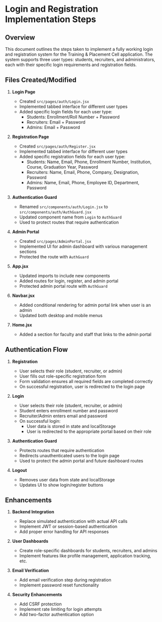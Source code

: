 # Login and Registration Implementation Steps

## Overview
This document outlines the steps taken to implement a fully working login and registration system for the Training & Placement Cell application. The system supports three user types: students, recruiters, and administrators, each with their specific login requirements and registration fields.

## Files Created/Modified

1. **Login Page**
   - Created `src/pages/auth/Login.jsx`
   - Implemented tabbed interface for different user types
   - Added specific login fields for each user type:
     - Students: Enrollment/Roll Number + Password
     - Recruiters: Email + Password
     - Admins: Email + Password

2. **Registration Page**
   - Created `src/pages/auth/Register.jsx`
   - Implemented tabbed interface for different user types
   - Added specific registration fields for each user type:
     - Students: Name, Email, Phone, Enrollment Number, Institution, Course, Graduation Year, Password
     - Recruiters: Name, Email, Phone, Company, Designation, Password
     - Admins: Name, Email, Phone, Employee ID, Department, Password

3. **Authentication Guard**
   - Renamed `src/components/auth/Login.jsx` to `src/components/auth/AuthGuard.jsx`
   - Updated component name from `Login` to `AuthGuard`
   - Used to protect routes that require authentication

4. **Admin Portal**
   - Created `src/pages/AdminPortal.jsx`
   - Implemented UI for admin dashboard with various management sections
   - Protected the route with `AuthGuard`

5. **App.jsx**
   - Updated imports to include new components
   - Added routes for login, register, and admin portal
   - Protected admin portal route with `AuthGuard`

6. **Navbar.jsx**
   - Added conditional rendering for admin portal link when user is an admin
   - Updated both desktop and mobile menus

7. **Home.jsx**
   - Added a section for faculty and staff that links to the admin portal

## Authentication Flow

1. **Registration**
   - User selects their role (student, recruiter, or admin)
   - User fills out role-specific registration form
   - Form validation ensures all required fields are completed correctly
   - On successful registration, user is redirected to the login page

2. **Login**
   - User selects their role (student, recruiter, or admin)
   - Student enters enrollment number and password
   - Recruiter/Admin enters email and password
   - On successful login:
     - User data is stored in state and localStorage
     - User is redirected to the appropriate portal based on their role

3. **Authentication Guard**
   - Protects routes that require authentication
   - Redirects unauthenticated users to the login page
   - Used to protect the admin portal and future dashboard routes

4. **Logout**
   - Removes user data from state and localStorage
   - Updates UI to show login/register buttons

## Enhancements

1. **Backend Integration**
   - Replace simulated authentication with actual API calls
   - Implement JWT or session-based authentication
   - Add proper error handling for API responses

2. **User Dashboards**
   - Create role-specific dashboards for students, recruiters, and admins
   - Implement features like profile management, application tracking, etc.

3. **Email Verification**
   - Add email verification step during registration
   - Implement password reset functionality

4. **Security Enhancements**
   - Add CSRF protection
   - Implement rate limiting for login attempts
   - Add two-factor authentication option
